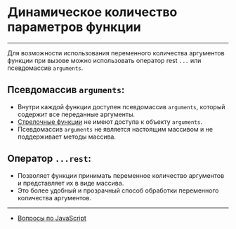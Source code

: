 # Динамическое количество параметров функции

---

Для возможности использования переменного количества аргументов функции при вызове можно использовать оператор rest `...` или псевдомассив `arguments`.

## Псевдомассив `arguments`:

- Внутри каждой функции доступен псевдомассив `arguments`, который содержит все переданные аргументы.
- [Стрелочные функции](./arrowFunction.md) не имеют доступа к объекту `arguments`.
- Псевдомассив `arguments` не является настоящим массивом и не поддерживает методы массива.

## Оператор `...rest`:

- Позволяет функции принимать переменное количество аргументов и представляет их в виде массива.
- Это более удобный и прозрачный способ обработки переменного количества аргументов.

---

- [Вопросы по JavaScript](../javaScript.md)
